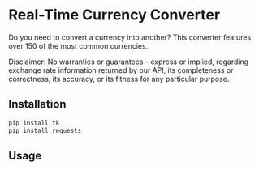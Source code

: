 # Real-Time Currency Converter

Do you need to convert a currency into another? This converter features over 150 of the most common currencies.

Disclaimer: No warranties or guarantees - express or implied, regarding exchange rate information returned by our API, its completeness or correctness, its accuracy, or its fitness for any particular purpose.

## Installation

```bash
pip install tk
pip install requests
```

## Usage